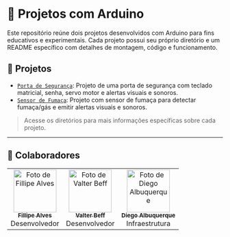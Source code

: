 # 🔧 Projetos com Arduino

Este repositório reúne dois projetos desenvolvidos com Arduino para fins educativos e experimentais. Cada projeto possui seu próprio diretório e um README específico com detalhes de montagem, código e funcionamento.

## 📁 Projetos

- [`Porta de Segurança`](./porta_arduino): Projeto de uma porta de segurança com teclado matricial, senha, servo motor e alertas visuais e sonoros.
- [`Sensor de Fumaça`](./sensor_fumaca_arduino): Projeto com sensor de fumaça para detectar fumaça/gás e emitir alertas visuais e sonoros.

> Acesse os diretórios para mais informações específicas sobre cada projeto.

---

## 🧠 Colaboradores

<table>
  <tr>
    <td align="center">
      <a href="https://github.com/FillipeAlves94">
        <img src="https://github.com/FillipeAlves94.png" width="100px;" alt="Foto de Fillipe Alves"/><br />
        <sub><b>Fillipe Alves</b></sub>
      </a><br />
      Desenvolvedor
    </td>
    <td align="center">
      <a href="https://github.com/ValterBeff">
        <img src="https://github.com/ValterBeff.png" width="100px;" alt="Foto de Valter Beff"/><br />
        <sub><b>Valter Beff</b></sub>
      </a><br />
      Desenvolvedor
    </td>
    <td align="center">
      <a href="https://github.com/diegoalbuquerquevj">
        <img src="https://github.com/diegoalbuquerquevj.png" width="100px;" alt="Foto de Diego Albuquerque"/><br />
        <sub><b>Diego Albuquerque</b></sub>
      </a><br />
      Infraestrutura
    </td>
  </tr>
</table>
